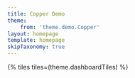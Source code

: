 ```yaml
---
title: Copper Demo
theme: 
    from: 'theme.demo.Copper'
layout: homepage
template: homepage
skipTaxonomy: true
---
```


{% tiles tiles=(theme.dashboardTiles) %}
